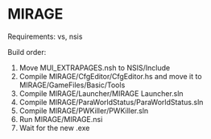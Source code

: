 # MIRAGE
Requirements: vs, nsis

Build order:
1. Move MUI_EXTRAPAGES.nsh to NSIS/Include
2. Compile MIRAGE/CfgEditor/CfgEditor.hs and move it to MIRAGE/GameFiles/Basic/Tools
3. Compile MIRAGE/Launcher/MIRAGE Launcher.sln
4. Compile MIRAGE/ParaWorldStatus/ParaWorldStatus.sln
5. Compile MIRAGE/PWKiller/PWKiller.sln
6. Run MIRAGE/MIRAGE.nsi
7. Wait for the new .exe
